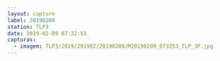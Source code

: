 ```yaml
---
layout: capture
label: 20190208
station: TLP3
date: 2019-02-09 07:32:53
capturas:
  - imagem: TLP3/2019/201902/20190208/M20190209_073253_TLP_3P.jpg
---
```

